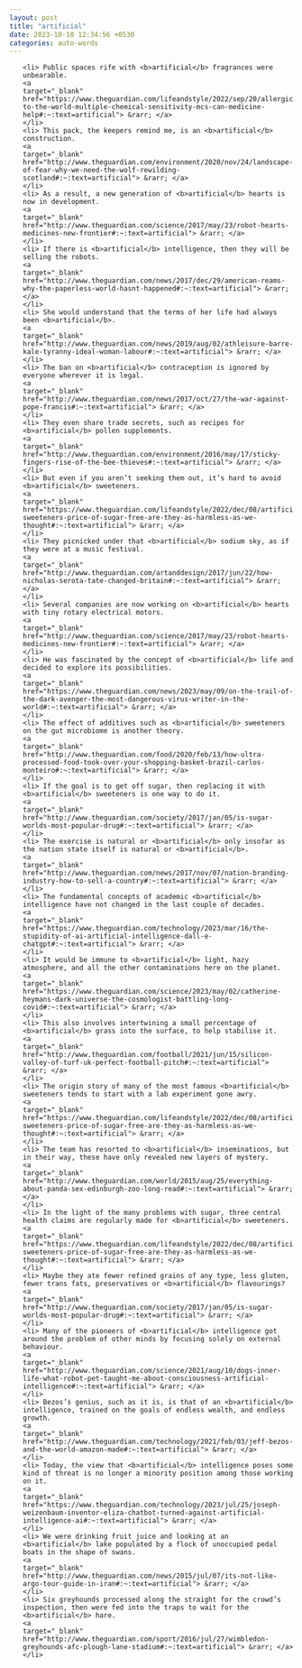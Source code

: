 ```yaml
---
layout: post
title: "artificial"
date: 2023-10-10 12:34:56 +0530
categories: auto-words
---
```

<ol>

    <li> Public spaces rife with <b>artificial</b> fragrances were unbearable.
    <a 
    target="_blank" 
    href="https://www.theguardian.com/lifeandstyle/2022/sep/20/allergic-to-the-world-multiple-chemical-sensitivity-mcs-can-medicine-help#:~:text=artificial"> &rarr; </a>
    </li>
    <li> This pack, the keepers remind me, is an <b>artificial</b> construction.
    <a 
    target="_blank" 
    href="http://www.theguardian.com/environment/2020/nov/24/landscape-of-fear-why-we-need-the-wolf-rewilding-scotland#:~:text=artificial"> &rarr; </a>
    </li>
    <li> As a result, a new generation of <b>artificial</b> hearts is now in development.
    <a 
    target="_blank" 
    href="http://www.theguardian.com/science/2017/may/23/robot-hearts-medicines-new-frontier#:~:text=artificial"> &rarr; </a>
    </li>
    <li> If there is <b>artificial</b> intelligence, then they will be selling the robots.
    <a 
    target="_blank" 
    href="http://www.theguardian.com/news/2017/dec/29/american-reams-why-the-paperless-world-hasnt-happened#:~:text=artificial"> &rarr; </a>
    </li>
    <li> She would understand that the terms of her life had always been <b>artificial</b>.
    <a 
    target="_blank" 
    href="http://www.theguardian.com/news/2019/aug/02/athleisure-barre-kale-tyranny-ideal-woman-labour#:~:text=artificial"> &rarr; </a>
    </li>
    <li> The ban on <b>artificial</b> contraception is ignored by everyone wherever it is legal.
    <a 
    target="_blank" 
    href="http://www.theguardian.com/news/2017/oct/27/the-war-against-pope-francis#:~:text=artificial"> &rarr; </a>
    </li>
    <li> They even share trade secrets, such as recipes for <b>artificial</b> pollen supplements.
    <a 
    target="_blank" 
    href="http://www.theguardian.com/environment/2016/may/17/sticky-fingers-rise-of-the-bee-thieves#:~:text=artificial"> &rarr; </a>
    </li>
    <li> But even if you aren’t seeking them out, it’s hard to avoid <b>artificial</b> sweeteners.
    <a 
    target="_blank" 
    href="https://www.theguardian.com/lifeandstyle/2022/dec/08/artificial-sweeteners-price-of-sugar-free-are-they-as-harmless-as-we-thought#:~:text=artificial"> &rarr; </a>
    </li>
    <li> They picnicked under that <b>artificial</b> sodium sky, as if they were at a music festival.
    <a 
    target="_blank" 
    href="http://www.theguardian.com/artanddesign/2017/jun/22/how-nicholas-serota-tate-changed-britain#:~:text=artificial"> &rarr; </a>
    </li>
    <li> Several companies are now working on <b>artificial</b> hearts with tiny rotary electrical motors.
    <a 
    target="_blank" 
    href="http://www.theguardian.com/science/2017/may/23/robot-hearts-medicines-new-frontier#:~:text=artificial"> &rarr; </a>
    </li>
    <li> He was fascinated by the concept of <b>artificial</b> life and decided to explore its possibilities.
    <a 
    target="_blank" 
    href="https://www.theguardian.com/news/2023/may/09/on-the-trail-of-the-dark-avenger-the-most-dangerous-virus-writer-in-the-world#:~:text=artificial"> &rarr; </a>
    </li>
    <li> The effect of additives such as <b>artificial</b> sweeteners on the gut microbiome is another theory.
    <a 
    target="_blank" 
    href="http://www.theguardian.com/food/2020/feb/13/how-ultra-processed-food-took-over-your-shopping-basket-brazil-carlos-monteiro#:~:text=artificial"> &rarr; </a>
    </li>
    <li> If the goal is to get off sugar, then replacing it with <b>artificial</b> sweeteners is one way to do it.
    <a 
    target="_blank" 
    href="http://www.theguardian.com/society/2017/jan/05/is-sugar-worlds-most-popular-drug#:~:text=artificial"> &rarr; </a>
    </li>
    <li> The exercise is natural or <b>artificial</b> only insofar as the nation state itself is natural or <b>artificial</b>.
    <a 
    target="_blank" 
    href="http://www.theguardian.com/news/2017/nov/07/nation-branding-industry-how-to-sell-a-country#:~:text=artificial"> &rarr; </a>
    </li>
    <li> The fundamental concepts of academic <b>artificial</b> intelligence have not changed in the last couple of decades.
    <a 
    target="_blank" 
    href="https://www.theguardian.com/technology/2023/mar/16/the-stupidity-of-ai-artificial-intelligence-dall-e-chatgpt#:~:text=artificial"> &rarr; </a>
    </li>
    <li> It would be immune to <b>artificial</b> light, hazy atmosphere, and all the other contaminations here on the planet.
    <a 
    target="_blank" 
    href="https://www.theguardian.com/science/2023/may/02/catherine-heymans-dark-universe-the-cosmologist-battling-long-covid#:~:text=artificial"> &rarr; </a>
    </li>
    <li> This also involves intertwining a small percentage of <b>artificial</b> grass into the surface, to help stabilise it.
    <a 
    target="_blank" 
    href="http://www.theguardian.com/football/2021/jun/15/silicon-valley-of-turf-uk-perfect-football-pitch#:~:text=artificial"> &rarr; </a>
    </li>
    <li> The origin story of many of the most famous <b>artificial</b> sweeteners tends to start with a lab experiment gone awry.
    <a 
    target="_blank" 
    href="https://www.theguardian.com/lifeandstyle/2022/dec/08/artificial-sweeteners-price-of-sugar-free-are-they-as-harmless-as-we-thought#:~:text=artificial"> &rarr; </a>
    </li>
    <li> The team has resorted to <b>artificial</b> inseminations, but in their way, these have only revealed new layers of mystery.
    <a 
    target="_blank" 
    href="http://www.theguardian.com/world/2015/aug/25/everything-about-panda-sex-edinburgh-zoo-long-read#:~:text=artificial"> &rarr; </a>
    </li>
    <li> In the light of the many problems with sugar, three central health claims are regularly made for <b>artificial</b> sweeteners.
    <a 
    target="_blank" 
    href="https://www.theguardian.com/lifeandstyle/2022/dec/08/artificial-sweeteners-price-of-sugar-free-are-they-as-harmless-as-we-thought#:~:text=artificial"> &rarr; </a>
    </li>
    <li> Maybe they ate fewer refined grains of any type, less gluten, fewer trans fats, preservatives or <b>artificial</b> flavourings?
    <a 
    target="_blank" 
    href="http://www.theguardian.com/society/2017/jan/05/is-sugar-worlds-most-popular-drug#:~:text=artificial"> &rarr; </a>
    </li>
    <li> Many of the pioneers of <b>artificial</b> intelligence got around the problem of other minds by focusing solely on external behaviour.
    <a 
    target="_blank" 
    href="http://www.theguardian.com/science/2021/aug/10/dogs-inner-life-what-robot-pet-taught-me-about-consciousness-artificial-intelligence#:~:text=artificial"> &rarr; </a>
    </li>
    <li> Bezos’s genius, such as it is, is that of an <b>artificial</b> intelligence, trained on the goals of endless wealth, and endless growth.
    <a 
    target="_blank" 
    href="http://www.theguardian.com/technology/2021/feb/03/jeff-bezos-and-the-world-amazon-made#:~:text=artificial"> &rarr; </a>
    </li>
    <li> Today, the view that <b>artificial</b> intelligence poses some kind of threat is no longer a minority position among those working on it.
    <a 
    target="_blank" 
    href="https://www.theguardian.com/technology/2023/jul/25/joseph-weizenbaum-inventor-eliza-chatbot-turned-against-artificial-intelligence-ai#:~:text=artificial"> &rarr; </a>
    </li>
    <li> We were drinking fruit juice and looking at an <b>artificial</b> lake populated by a flock of unoccupied pedal boats in the shape of swans.
    <a 
    target="_blank" 
    href="http://www.theguardian.com/news/2015/jul/07/its-not-like-argo-tour-guide-in-iran#:~:text=artificial"> &rarr; </a>
    </li>
    <li> Six greyhounds processed along the straight for the crowd’s inspection, then were fed into the traps to wait for the <b>artificial</b> hare.
    <a 
    target="_blank" 
    href="http://www.theguardian.com/sport/2016/jul/27/wimbledon-greyhounds-afc-plough-lane-stadium#:~:text=artificial"> &rarr; </a>
    </li>